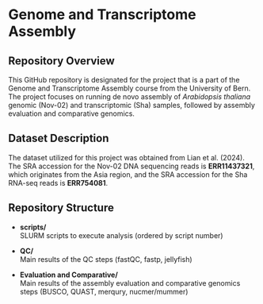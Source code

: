 # Genome and Transcriptome Assembly

## Repository Overview
This GitHub repository is designated for the project that is a part of the Genome and Transcriptome Assembly course from the University of Bern. The project focuses on running de novo assembly of *Arabidopsis thaliana* genomic (Nov-02) and transcriptomic (Sha) samples, followed by assembly evaluation and comparative genomics.

## Dataset Description
The dataset utilized for this project was obtained from Lian et al. (2024). The SRA accession for the Nov-02 DNA sequencing reads is **ERR11437321**, which originates from the Asia region, and the SRA accession for the Sha RNA-seq reads is **ERR754081**. 

## Repository Structure 
- **scripts/**  
  SLURM scripts to execute analysis (ordered by script number)
    
- **QC/**  
  Main results of the QC steps (fastQC, fastp, jellyfish)
     
- **Evaluation and Comparative/**  
  Main results of the assembly evaluation and comparative genomics steps (BUSCO, QUAST, merqury, nucmer/mummer)
